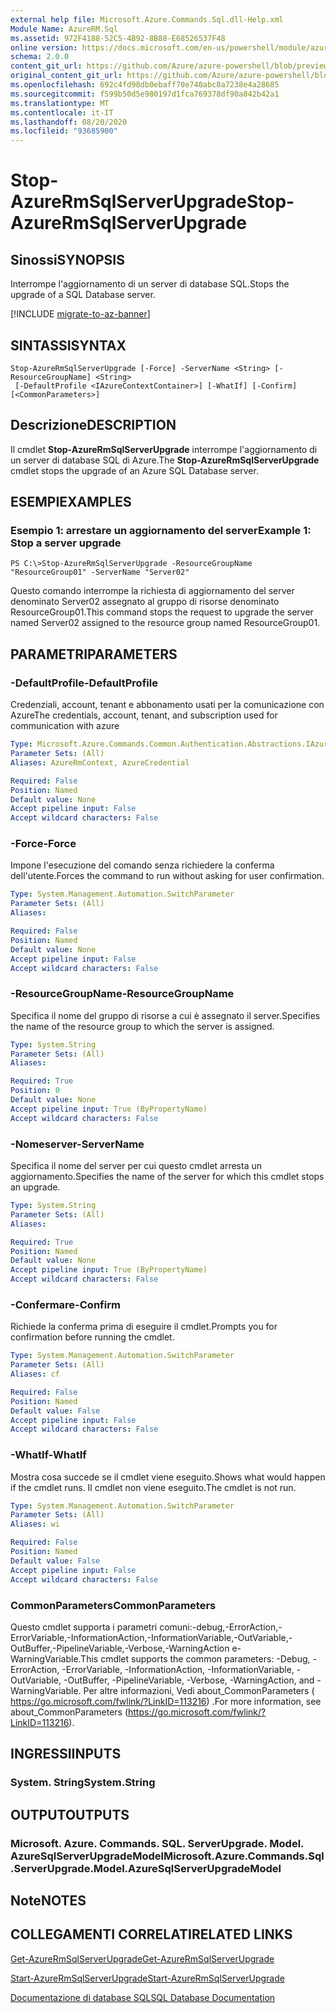 ```yaml
---
external help file: Microsoft.Azure.Commands.Sql.dll-Help.xml
Module Name: AzureRM.Sql
ms.assetid: 972F4188-52C5-4B92-8B88-E68526537F48
online version: https://docs.microsoft.com/en-us/powershell/module/azurerm.sql/stop-azurermsqlserverupgrade
schema: 2.0.0
content_git_url: https://github.com/Azure/azure-powershell/blob/preview/src/ResourceManager/Sql/Commands.Sql/help/Stop-AzureRmSqlServerUpgrade.md
original_content_git_url: https://github.com/Azure/azure-powershell/blob/preview/src/ResourceManager/Sql/Commands.Sql/help/Stop-AzureRmSqlServerUpgrade.md
ms.openlocfilehash: 692c4fd98db0ebaff70e740abc8a7238e4a28685
ms.sourcegitcommit: f599b50d5e980197d1fca769378df90a842b42a1
ms.translationtype: MT
ms.contentlocale: it-IT
ms.lasthandoff: 08/20/2020
ms.locfileid: "93685900"
---
```

# <span data-ttu-id="80a0b-101">Stop-AzureRmSqlServerUpgrade</span><span class="sxs-lookup"><span data-stu-id="80a0b-101">Stop-AzureRmSqlServerUpgrade</span></span>

## <span data-ttu-id="80a0b-102">Sinossi</span><span class="sxs-lookup"><span data-stu-id="80a0b-102">SYNOPSIS</span></span>
<span data-ttu-id="80a0b-103">Interrompe l'aggiornamento di un server di database SQL.</span><span class="sxs-lookup"><span data-stu-id="80a0b-103">Stops the upgrade of a SQL Database server.</span></span>

[!INCLUDE [migrate-to-az-banner](../../includes/migrate-to-az-banner.md)]

## <span data-ttu-id="80a0b-104">SINTASSI</span><span class="sxs-lookup"><span data-stu-id="80a0b-104">SYNTAX</span></span>

```
Stop-AzureRmSqlServerUpgrade [-Force] -ServerName <String> [-ResourceGroupName] <String>
 [-DefaultProfile <IAzureContextContainer>] [-WhatIf] [-Confirm] [<CommonParameters>]
```

## <span data-ttu-id="80a0b-105">Descrizione</span><span class="sxs-lookup"><span data-stu-id="80a0b-105">DESCRIPTION</span></span>
<span data-ttu-id="80a0b-106">Il cmdlet **Stop-AzureRmSqlServerUpgrade** interrompe l'aggiornamento di un server di database SQL di Azure.</span><span class="sxs-lookup"><span data-stu-id="80a0b-106">The **Stop-AzureRmSqlServerUpgrade** cmdlet stops the upgrade of an Azure SQL Database server.</span></span>

## <span data-ttu-id="80a0b-107">ESEMPI</span><span class="sxs-lookup"><span data-stu-id="80a0b-107">EXAMPLES</span></span>

### <span data-ttu-id="80a0b-108">Esempio 1: arrestare un aggiornamento del server</span><span class="sxs-lookup"><span data-stu-id="80a0b-108">Example 1: Stop a server upgrade</span></span>
```
PS C:\>Stop-AzureRmSqlServerUpgrade -ResourceGroupName "ResourceGroup01" -ServerName "Server02"
```

<span data-ttu-id="80a0b-109">Questo comando interrompe la richiesta di aggiornamento del server denominato Server02 assegnato al gruppo di risorse denominato ResourceGroup01.</span><span class="sxs-lookup"><span data-stu-id="80a0b-109">This command stops the request to upgrade the server named Server02 assigned to the resource group named ResourceGroup01.</span></span>

## <span data-ttu-id="80a0b-110">PARAMETRI</span><span class="sxs-lookup"><span data-stu-id="80a0b-110">PARAMETERS</span></span>

### <span data-ttu-id="80a0b-111">-DefaultProfile</span><span class="sxs-lookup"><span data-stu-id="80a0b-111">-DefaultProfile</span></span>
<span data-ttu-id="80a0b-112">Credenziali, account, tenant e abbonamento usati per la comunicazione con Azure</span><span class="sxs-lookup"><span data-stu-id="80a0b-112">The credentials, account, tenant, and subscription used for communication with azure</span></span>

```yaml
Type: Microsoft.Azure.Commands.Common.Authentication.Abstractions.IAzureContextContainer
Parameter Sets: (All)
Aliases: AzureRmContext, AzureCredential

Required: False
Position: Named
Default value: None
Accept pipeline input: False
Accept wildcard characters: False
```

### <span data-ttu-id="80a0b-113">-Force</span><span class="sxs-lookup"><span data-stu-id="80a0b-113">-Force</span></span>
<span data-ttu-id="80a0b-114">Impone l'esecuzione del comando senza richiedere la conferma dell'utente.</span><span class="sxs-lookup"><span data-stu-id="80a0b-114">Forces the command to run without asking for user confirmation.</span></span>

```yaml
Type: System.Management.Automation.SwitchParameter
Parameter Sets: (All)
Aliases:

Required: False
Position: Named
Default value: None
Accept pipeline input: False
Accept wildcard characters: False
```

### <span data-ttu-id="80a0b-115">-ResourceGroupName</span><span class="sxs-lookup"><span data-stu-id="80a0b-115">-ResourceGroupName</span></span>
<span data-ttu-id="80a0b-116">Specifica il nome del gruppo di risorse a cui è assegnato il server.</span><span class="sxs-lookup"><span data-stu-id="80a0b-116">Specifies the name of the resource group to which the server is assigned.</span></span>

```yaml
Type: System.String
Parameter Sets: (All)
Aliases:

Required: True
Position: 0
Default value: None
Accept pipeline input: True (ByPropertyName)
Accept wildcard characters: False
```

### <span data-ttu-id="80a0b-117">-Nomeserver</span><span class="sxs-lookup"><span data-stu-id="80a0b-117">-ServerName</span></span>
<span data-ttu-id="80a0b-118">Specifica il nome del server per cui questo cmdlet arresta un aggiornamento.</span><span class="sxs-lookup"><span data-stu-id="80a0b-118">Specifies the name of the server for which this cmdlet stops an upgrade.</span></span>

```yaml
Type: System.String
Parameter Sets: (All)
Aliases:

Required: True
Position: Named
Default value: None
Accept pipeline input: True (ByPropertyName)
Accept wildcard characters: False
```

### <span data-ttu-id="80a0b-119">-Confermare</span><span class="sxs-lookup"><span data-stu-id="80a0b-119">-Confirm</span></span>
<span data-ttu-id="80a0b-120">Richiede la conferma prima di eseguire il cmdlet.</span><span class="sxs-lookup"><span data-stu-id="80a0b-120">Prompts you for confirmation before running the cmdlet.</span></span>

```yaml
Type: System.Management.Automation.SwitchParameter
Parameter Sets: (All)
Aliases: cf

Required: False
Position: Named
Default value: False
Accept pipeline input: False
Accept wildcard characters: False
```

### <span data-ttu-id="80a0b-121">-WhatIf</span><span class="sxs-lookup"><span data-stu-id="80a0b-121">-WhatIf</span></span>
<span data-ttu-id="80a0b-122">Mostra cosa succede se il cmdlet viene eseguito.</span><span class="sxs-lookup"><span data-stu-id="80a0b-122">Shows what would happen if the cmdlet runs.</span></span>
<span data-ttu-id="80a0b-123">Il cmdlet non viene eseguito.</span><span class="sxs-lookup"><span data-stu-id="80a0b-123">The cmdlet is not run.</span></span>

```yaml
Type: System.Management.Automation.SwitchParameter
Parameter Sets: (All)
Aliases: wi

Required: False
Position: Named
Default value: False
Accept pipeline input: False
Accept wildcard characters: False
```

### <span data-ttu-id="80a0b-124">CommonParameters</span><span class="sxs-lookup"><span data-stu-id="80a0b-124">CommonParameters</span></span>
<span data-ttu-id="80a0b-125">Questo cmdlet supporta i parametri comuni:-debug,-ErrorAction,-ErrorVariable,-InformationAction,-InformationVariable,-OutVariable,-OutBuffer,-PipelineVariable,-Verbose,-WarningAction e-WarningVariable.</span><span class="sxs-lookup"><span data-stu-id="80a0b-125">This cmdlet supports the common parameters: -Debug, -ErrorAction, -ErrorVariable, -InformationAction, -InformationVariable, -OutVariable, -OutBuffer, -PipelineVariable, -Verbose, -WarningAction, and -WarningVariable.</span></span> <span data-ttu-id="80a0b-126">Per altre informazioni, Vedi about_CommonParameters ( https://go.microsoft.com/fwlink/?LinkID=113216) .</span><span class="sxs-lookup"><span data-stu-id="80a0b-126">For more information, see about_CommonParameters (https://go.microsoft.com/fwlink/?LinkID=113216).</span></span>

## <span data-ttu-id="80a0b-127">INGRESSI</span><span class="sxs-lookup"><span data-stu-id="80a0b-127">INPUTS</span></span>

### <span data-ttu-id="80a0b-128">System. String</span><span class="sxs-lookup"><span data-stu-id="80a0b-128">System.String</span></span>

## <span data-ttu-id="80a0b-129">OUTPUT</span><span class="sxs-lookup"><span data-stu-id="80a0b-129">OUTPUTS</span></span>

### <span data-ttu-id="80a0b-130">Microsoft. Azure. Commands. SQL. ServerUpgrade. Model. AzureSqlServerUpgradeModel</span><span class="sxs-lookup"><span data-stu-id="80a0b-130">Microsoft.Azure.Commands.Sql.ServerUpgrade.Model.AzureSqlServerUpgradeModel</span></span>

## <span data-ttu-id="80a0b-131">Note</span><span class="sxs-lookup"><span data-stu-id="80a0b-131">NOTES</span></span>

## <span data-ttu-id="80a0b-132">COLLEGAMENTI CORRELATI</span><span class="sxs-lookup"><span data-stu-id="80a0b-132">RELATED LINKS</span></span>

[<span data-ttu-id="80a0b-133">Get-AzureRmSqlServerUpgrade</span><span class="sxs-lookup"><span data-stu-id="80a0b-133">Get-AzureRmSqlServerUpgrade</span></span>](./Get-AzureRmSqlServerUpgrade.md)

[<span data-ttu-id="80a0b-134">Start-AzureRmSqlServerUpgrade</span><span class="sxs-lookup"><span data-stu-id="80a0b-134">Start-AzureRmSqlServerUpgrade</span></span>](./Start-AzureRmSqlServerUpgrade.md)

[<span data-ttu-id="80a0b-135">Documentazione di database SQL</span><span class="sxs-lookup"><span data-stu-id="80a0b-135">SQL Database Documentation</span></span>](https://docs.microsoft.com/azure/sql-database/)


